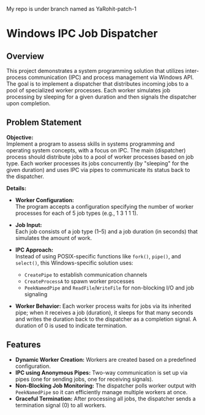 My repo is under branch named as YaRohit-patch-1


# Windows IPC Job Dispatcher

## Overview

This project demonstrates a system programming solution that utilizes inter-process communication (IPC) and process management via Windows API. The goal is to implement a dispatcher that distributes incoming jobs to a pool of specialized worker processes. Each worker simulates job processing by sleeping for a given duration and then signals the dispatcher upon completion.

## Problem Statement

**Objective:**  
Implement a program to assess skills in systems programming and operating system concepts, with a focus on IPC. The main (dispatcher) process should distribute jobs to a pool of worker processes based on job type. Each worker processes its jobs concurrently (by "sleeping" for the given duration) and uses IPC via pipes to communicate its status back to the dispatcher.

**Details:**

- **Worker Configuration:**  
  The program accepts a configuration specifying the number of worker processes for each of 5 job types (e.g., 1 3 1 1 1).

- **Job Input:**  
  Each job consists of a job type (1–5) and a job duration (in seconds) that simulates the amount of work.

- **IPC Approach:**  
  Instead of using POSIX-specific functions like `fork()`, `pipe()`, and `select()`, this Windows-specific solution uses:
  - `CreatePipe` to establish communication channels
  - `CreateProcessA` to spawn worker processes
  - `PeekNamedPipe` and `ReadFile`/`WriteFile` for non-blocking I/O and job signaling

- **Worker Behavior:**
  Each worker process waits for jobs via its inherited pipe; when it receives a job (duration), it sleeps for that many seconds and writes the duration back to the dispatcher as a completion signal. A duration of 0 is used to indicate termination.

## Features

- **Dynamic Worker Creation:** Workers are created based on a predefined configuration.
- **IPC using Anonymous Pipes:** Two-way communication is set up via pipes (one for sending jobs, one for receiving signals).
- **Non-Blocking Job Monitoring:** The dispatcher polls worker output with `PeekNamedPipe` so it can efficiently manage multiple workers at once.
- **Graceful Termination:** After processing all jobs, the dispatcher sends a termination signal (0) to all workers.
